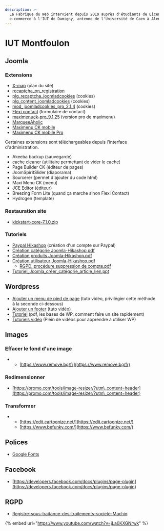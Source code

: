 ```yaml
---
description: >-
  La Fabrique du Web intervient depuis 2019 auprès d'étudiants de Licence pro
  e-commerce à l'IUT de Damigny, antenne de l'Université de Caen à Alençon.
---
```


# IUT Montfoulon

## Joomla

### Extensions

* [X-map](https://lafabriqueduweb.eu/images/Extensions\_Joomla/com\_xmap.zip) (plan du site)
* [recaptcha\_on\_registration](https://lafabriqueduweb.eu/images/Extensions\_Joomla/recaptcha\_on\_registration.zip)
* [plg\_recaptcha\_joomladcookies](https://lafabriqueduweb.eu/images/Extensions\_Joomla/plg\_recaptcha\_joomladcookies.zip) (cookies)
* [plg\_content\_joomladcookies](https://lafabriqueduweb.eu/images/Extensions\_Joomla/plg\_content\_joomladcookies.zip) (cookies)
* [mod\_joomladcookies\_pro\_2.1.4](https://lafabriqueduweb.eu/images/Extensions\_Joomla/mod\_joomladcookies\_pro\_2.1.4.zip) (cookies)
* [Flexi contact](https://lafabriqueduweb.eu/images/Extensions\_Joomla/com\_flexicontact\_12.15.zip) (formulaire de contact)
* [maximenuck-pro\_9.1.25](https://lafabriqueduweb.eu/images/Extensions\_Joomla/maximenuck-pro\_9.1.25.zip) (version pro de maximenu)
* [MarqueeAholic](https://lafabriqueduweb.eu/images/Extensions\_Joomla/mod\_marqueeaholic\_J3.x\_v1.4.4.zip)
* [Maximenu CK mobile](https://lafabriqueduweb.eu/images/Extensions\_Joomla/mobilemenuck-light\_1.5.8.zip)
* [Maximenu CK mobile Pro](https://lafabriqueduweb.eu/images/Extensions\_Joomla/mobilemenuck-pro\_1.5.13.zip)

Certaines extensions sont téléchargeables depuis l'interface d'administration.

* Akeeba backup (sauvegarde)
* cache cleaner (utilitaire permettant de vider le cache)
* Page Builder CK (éditeur de pages)
* JoomSpiritSlider (diaporama)
* Sourcerer (permet d'ajouter du code html)
* Maxi Menu CK (menu)
* JCE Editor (éditeur)
* Breezing Form Lite (quand ça marche sinon Flexi Contact)
* Hydrogen (template)

### Restauration site

* [kickstart-core-7.1.0.zip](https://lafabriqueduweb.eu/images/Extensions\_Joomla/kickstart-core-7.1.0.zip)

### Tutoriels

* [Paypal Hikashop](https://lafabriqueduweb.eu/images/Extensions\_Joomla/Tutoriel-Hikashop-paypal.pdf) (création d'un compte sur Paypal)
* [Création catégorie Joomla-Hikashop.pdf](https://lafabriqueduweb.eu/images/Extensions\_Joomla/Cre%CC%81ation%20cate%CC%81gorie%20Joomla-Hikashop%20Ets%20Valentin.pdf)
* [Création produits Joomla-Hikashop.pdf](https://lafabriqueduweb.eu/images/Extensions\_Joomla/Cre%CC%81ation%20produits%20Joomla-Hikashop%20Ets%20Valentin.pdf)
* [Création utilisateur Joomla-Hikashop.pdf](https://lafabriqueduweb.eu/images/Extensions\_Joomla/Cre%CC%81ation%20utilisateur%20Joomla-Hikashop%20bainzeparfums.pdf)
  * [RGPD, procédure suppression de compte.pdf](https://lafabriqueduweb.eu/images/Extensions\_Joomla/RGPD,%20proce%CC%81dure%20suppre%CC%81ssion%20de%20compte.pdf)
* [Tutoriel\_Joomla\_créer\_catégorie\_article\_lien.ppt](https://lafabriqueduweb.eu/images/Extensions\_Joomla/Tutoriel\_Joomla\_cre%CC%81er\_cate%CC%81gorie\_article\_lien.ppt)

## Wordpress

* [Ajouter un menu de pied de page](https://youtu.be/hSMRDDL7mao) (tuto vidéo, privilégier cette méthode à la seconde ci-dessous)
* [Ajouter un footer](https://www.youtube.com/watch?v=p-NjGtTkBfM) (tuto vidéo)
* [Tutoriel](https://lafabriqueduweb.eu/images/Wordpress.pdf) (pdf, les bases de WP, comment faire un site rapidement)
* [Tutoriels vidéo](https://fr.tuto.com/wordpress/?idc=2018-search\_fr\&gclid=Cj0KCQiAmaibBhCAARIsAKUlaKRtYhIMzWFmVyBGSZnHT5Z3X45YT5UGr8YbpWrZICH\_EHbZt0daU-oaAq3TEALw\_wcB) (Plein de vidéos pour apprendre à utiliser WP)

## Images

### Effacer le fond d'une image

*
  * [https://www.remove.bg/fr](https://www.remove.bg/fr)

### Redimensionner

* [https://promo.com/tools/image-resizer/?utm\_content=header](https://promo.com/tools/image-resizer/?utm\_content=header)

### Transformer

*
  * [https://edit.cartoonize.net/](https://edit.cartoonize.net/)
  * [https://www.befunky.com/](https://www.befunky.com/)

## Polices

* [Google Fonts](https://fonts.google.com/)

## Facebook

* [https://developers.facebook.com/docs/plugins/page-plugin](https://developers.facebook.com/docs/plugins/page-plugin)

## RGPD

* [Registre-sous-traitance-des-traitements-societe-Machin](https://lafabriqueduweb.eu/images/Extensions\_Joomla/Registre-sous-traitance-des-traitements-societe-Machin.xlsx)

{% embed url="https://www.youtube.com/watch?v=jLa0KXGNrwk" %}
